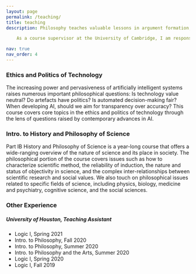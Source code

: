 ```yaml
---
layout: page
permalink: /teaching/
title: teaching
description: Philosophy teaches valuable lessons in argument formation, respectful disagreement, and epistemic humility. My aim as an instructor is to guide students as they develop into better critical thinkers and to encourage self-reflection, charitable reconstruction of opposing views, and careful argumentation.

    As a course supervisor at the University of Cambridge, I am responsible for organizing undergraduate students into small groups for seminar style discussion. For each group, I assign readings and essay topics each week, provide detailed comments, and facilitate discussion. I have several terms of experience teaching the following courses::

nav: true
nav_order: 4
---
```

<div class="row justify-content-sm-center">
    <div class="col-sm-4 mt-3 mt-md-0">
        
<h3>Ethics and Politics of Technology</h3>
       
        

   </div>

   <div class="col-sm-8 mt-3 mt-md-0">
        The increasing power and pervasiveness of artificially intelligent systems raises numerous important philosophical questions: Is technology value neutral? Do artefacts have politics? Is automated decision-making fair? When developing AI, should we aim for transparency over accuracy? This course covers core topics in the ethics and politics of technology through the lens of questions raised by contemporary advances in AI.




</div>
    
</div>

<div class="caption">
    
</div>


<div class="row justify-content-sm-center">
    <div class="col-sm-4 mt-3 mt-md-0">
        
<h3>Intro. to History and Philosophy of Science</h3>
        
        

   </div>

   <div class="col-sm-8 mt-3 mt-md-0">
        Part IB History and Philosophy of Science is a year-long course that offers a wide-ranging overview of the nature of science and its place in society. The philosophical portion of the course covers issues such as how to characterize scientific method, the reliability of induction, the nature and status of objectivity in science, and the complex inter-relationships between scientific research and social values. We also touch on philosophical issues related to specific fields of science, including physics, biology, medicine and psychiatry, cognitive science, and the social sciences.




</div>
    
</div>

<div class="caption">
    
</div>


<div class="row justify-content-sm-center">
    <div class="col-sm-4 mt-3 mt-md-0">
        <h3>Other Experience</h3>
        

   </div>

   <div class="col-sm-8 mt-3 mt-md-0">
         <h5>University of Houston, Teaching Assistant</h5>  
    <ul>

   <li>Logic I, Spring 2021

   <li>Intro. to Philosophy, Fall 2020

 <li>Intro. to Philosophy, Summer 2020

<li>Intro. to Philosophy and the Arts, Summer 2020

 <li>Logic I, Spring 2020

<li>Logic I, Fall 2019 



